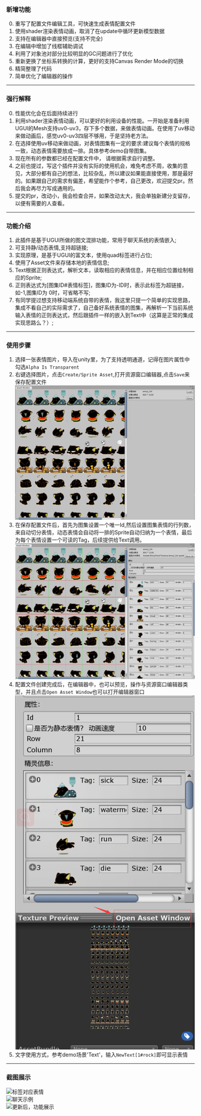 ﻿### **新增功能**  
0. 重写了配置文件编辑工具，可快速生成表情配置文件
1. 使用shader渲染表情动画，取消了在update中循环更新模型数据  
2. 支持在编辑器中直接预览(支持不完全)  
3. 在编辑中增加了线框辅助调试  
4. 利用了对象池对部分比较明显的GC问题进行了优化  
5. 重新更换了坐标系转换的计算，更好的支持Canvas Render Mode的切换  
6. 精简整理了代码  
7. 简单优化了编辑器的操作  

---

### **强行解释**  
0. 性能优化会在后面持续进行
1. 利用shader渲染表情动画，可以更好的利用设备的性能。一开始是准备利用UGUI的Mesh支持uv0-uv3，存下多个数据，来做表情动画。在使用了uv移动来做动画后，感觉uv0-uv3四层不够用，于是坚持老方法。   
2. 在选择使用uv移动来做动画，对表情图集有一定的要求:建议每个表情的规格一致，动态表情需要放成一排。具体参考demo自带图集。  
3. 现在所有的参数都已经在配置文件中， 请根据需求自行调整。  
4. 之前也提过，写这个插件并没有实际的使用机会，难免考虑不周，收集的意见，大部分都有自己的想法，比较杂乱，所以建议如果能直接使用，那是最好的。如果跟自己的需求有偏差，希望能作个参考，自己更改，欢迎提交pr。然后我会再尽力写成通用的。  
5. 提交的pr，改动小，我会检查合并，如果改动太大，我会单独新建分支留存，以便有需要的人查看。  

---  

### **功能介绍**  
1. 此插件是基于UGUI所做的图文混排功能，常用于聊天系统的表情嵌入;  
2. 可支持静/动态表情,支持超链接;  
3. 实现原理，是基于UGUI的富文本，使用quad标签进行占位;  
4. 使用了Asset文件来存储本地的表情信息;  
5. Text根据正则表达式，解析文本，读取相应的表情信息，并在相应位置绘制相应的Sprite;  
6. 正则表达式为[图集ID#表情标签]，图集ID为-ID时，表示此标签为超链接，如-1,图集ID为 0时，可省略不写;  
7. 有同学提过想支持移动端系统自带的表情，我这里只提一个简单的实现思路，集成不看自己的实际需求了，自己备好系统表情的图集，再解析一下当前系统输入表情的正则表达式，然后跟插件一样的嵌入到Text中（这算是正常的集成实现思路么？）;  
---
### **使用步骤**  
1. 选择一张表情图片，导入在unity里，为了支持透明通道，记得在图片属性中勾选`Alpha Is Transparent` 
2. 右键选择图片，点击`Create/Sprite Asset`,打开资源窗口编辑器,点击`Save`来保存配置文件
    ![](ShotScreens/editor_01.png) 
3. 在保存配置文件后，首先为图集设置一个唯一Id,然后设置图集表情的行列数，来自动切分表情，动态表情会自动将一排的Sprite自动归纳为一个表情，最后为每个表情设置一个可读的Tag，后续提供给Text调用。
    ![](ShotScreens/editor_02.png) 
4. 配置文件创建完成后，在编辑器中，也可以预览，操作与资源窗口编辑器类型，并且点击`Open Asset Window`也可以打开编辑器窗口
    ![](ShotScreens/editor_03.png) 
5. 文字使用方式，参考demo场景'Text'，输入`NewText[1#rock]`即可显示表情

---  

### **截图展示**  
![ 标签对应表情](ShotScreens/tw04_01.gif)  
![聊天示例](ShotScreens/tw05_01.gif)  
![更新后，功能展示](ShotScreens/tw05_00.png)   
